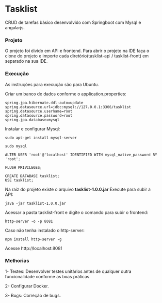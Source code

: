 # Tasklist
CRUD de tarefas básico desenvolvido com Springboot com Mysql e angularjs.

### Projeto

O projeto foi divido em API e frontend. Para abrir o projeto na IDE faça o clone do projeto e importe cada diretório(tasklist-api / tasklist-front) em separado na sua IDE.

### Execução
As instruções para execução são para Ubuntu.

Criar um banco de dados conforme o application.properties:

    spring.jpa.hibernate.ddl-auto=update
    spring.datasource.url=jdbc:mysql://127.0.0.1:3306/tasklist
    spring.datasource.username=root
    spring.datasource.password=root
    spring.jpa.database=mysql
    
Instalar e configurar Mysql:

	sudo apt-get install mysql-server
	
	sudo mysql
	
	ALTER USER 'root'@'localhost' IDENTIFIED WITH mysql_native_password BY 'root';
	
	FLUSH PRIVILEGES;
	
	CREATE DATABASE tasklist;
	USE tasklist;

	
Na raiz do projeto existe o arquivo **tasklist-1.0.0.jar**
Execute para subir a API:

    java -jar tasklist-1.0.0.jar
   
Acessar a pasta tasklist-front e digite o comando para subir o frontend:
      
    http-server -o -p 8081

Caso não tenha instalado o http-server:

    npm install http-server -g
    
Acesse http://localhost:8081


### Melhorias
 1- Testes: Desenvolver testes unitários antes de qualquer outra funcionalidade conforme as boas práticas.
 
 2- Configurar Docker.
 
 3- Bugs: Correção de bugs.
